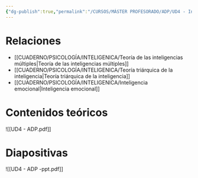```yaml
---
{"dg-publish":true,"permalink":"/CURSOS/MÁSTER PROFESORADO/ADP/UD4 - Inteligencia, creatividad y aprendizaje/"}
---
```


# Relaciones
- [[CUADERNO/PSICOLOGÍA/INTELIGENICA/Teoría de las inteligencias múltiples\|Teoría de las inteligencias múltiples]]
- [[CUADERNO/PSICOLOGÍA/INTELIGENICA/Teoría triárquica de la inteligencia\|Teoría triárquica de la inteligencia]]
- [[CUADERNO/PSICOLOGÍA/INTELIGENICA/Inteligencia emocional\|Inteligencia emocional]]

# Contenidos teóricos
![[UD4 - ADP.pdf]]

# Diapositivas
![[UD4 - ADP -ppt.pdf]]
